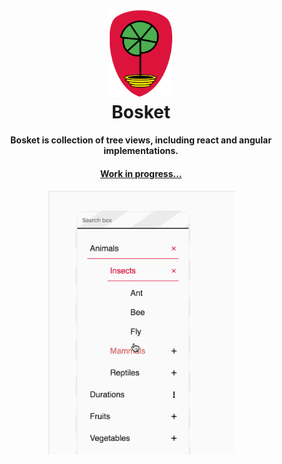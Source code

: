 <h1 align="center">
	<img alt="bosket-logo" src="./assets/bosket-logo.png" width="100px"/><br>
    Bosket
</h1>
<h4 align="center">
	Bosket is collection of tree views, including react and angular implementations.
</h4>

<div align="center">
    <h4><a href="https://elbywan.github.io/bosket/">Work in progress...</a></h4>
    <a href="https://elbywan.github.io/bosket/">
        <img alt="bosket-itemtree-gif" src="./assets/bosket-itemtree.gif" width="300px"/>
    </a>
</div>